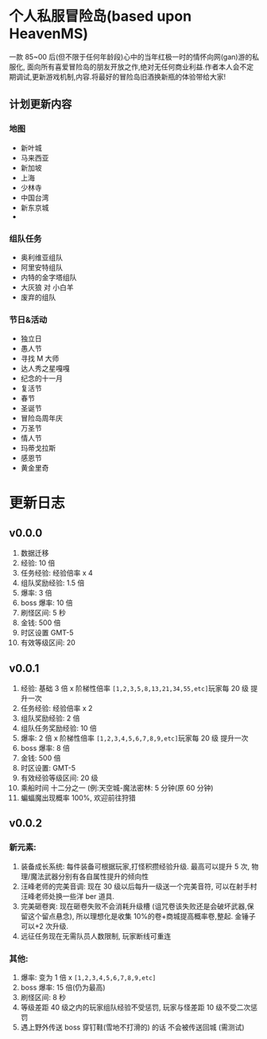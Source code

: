 # 个人私服冒险岛(based upon HeavenMS)

一款 85~00 后(但不限于任何年龄段)心中的当年红极一时的情怀向网(gan)游的私服化, 面向所有喜爱冒险岛的朋友开放之作,绝对无任何商业利益.作者本人会不定期调试,更新游戏机制,内容.将最好的冒险岛旧酒换新瓶的体验带给大家!

## 计划更新内容

### 地图

- 新叶城
- 马来西亚
- 新加坡
- 上海
- 少林寺
- 中国台湾
- 新东京城
-

### 组队任务

- 奥利维亚组队
- 阿里安特组队
- 内特的金字塔组队
- 大灰狼 对 小白羊
- 废弃的组队

### 节日&活动

- 独立日
- 愚人节
- 寻找 M 大师
- 达人秀之星嘎嘎
- 纪念的十一月
- 复活节
- 春节
- 圣诞节
- 冒险岛周年庆
- 万圣节
- 情人节
- 玛蒂戈拉斯
- 感恩节
- 黄金里奇

# 更新日志

## v0.0.0

1. 数据迁移
2. 经验: 10 倍
3. 任务经验: 经验倍率 x 4
4. 组队奖励经验: 1.5 倍
5. 爆率: 3 倍
6. boss 爆率: 10 倍
7. 刷怪区间: 5 秒
8. 金钱: 500 倍
9. 时区设置 GMT-5
10. 有效等级区间: 20

## v0.0.1

1. 经验: 基础 3 倍 x 阶梯性倍率 `[1,2,3,5,8,13,21,34,55,etc]`玩家每 20 级 提升一次
2. 任务经验: 经验倍率 x 2
3. 组队奖励经验: 2 倍
4. 组队任务奖励经验: 10 倍
5. 爆率: 2 倍 x 阶梯性倍率 `[1,2,3,4,5,6,7,8,9,etc]`玩家每 20 级 提升一次
6. boss 爆率: 8 倍
7. 金钱: 500 倍
8. 时区设置: GMT-5
9. 有效经验等级区间: 20 级
10. 乘船时间 十二分之一 (例:天空城-魔法密林: 5 分钟(原 60 分钟)
11. 蝙蝠魔出现概率 100%, 欢迎前往狩猎

## v0.0.2

### 新元素:

1. 装备成长系统: 每件装备可根据玩家,打怪积攒经验升级. 最高可以提升 5 次, 物理/魔法武器分别有各自属性提升的倾向性
1. 汪峰老师的完美音调: 现在 30 级以后每升一级送一个完美音符, 可以在射手村汪峰老师处换一些洋 ber 道具.
1. 完美砸卷爽: 现在砸卷失败不会消耗升级槽 (诅咒卷该失败还是会破坏武器,保留这个留点悬念), 所以理想化是收集 10%的卷+商城提高概率卷,整起. 金锤子可以+2 次升级.
1. 远征任务现在无需队员人数限制, 玩家断线可重连

### 其他:

1. 爆率: 变为 1 倍 x `[1,2,3,4,5,6,7,8,9,etc]`
1. boss 爆率: 15 倍(仍为最高)
1. 刷怪区间: 8 秒
1. 等级差距 40 级之内的玩家组队经验不受惩罚, 玩家与怪差距 10 级不受二次惩罚
1. 遇上野外传送 boss 穿钉鞋(雪地不打滑的) 的话 不会被传送回城 (需测试)
